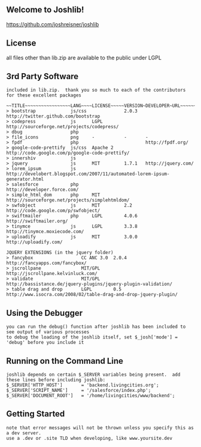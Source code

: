 ## Welcome to Joshlib!
https://github.com/joshreisner/joshlib

## License
all files other than lib.zip are available to the public under LGPL
	
## 3rd Party Software
	included in lib.zip.  thank you so much to each of the contributors for these excellent packages
	
	~~TITLE~~~~~~~~~~~~~~~~~LANG~~~~LICENSE~~~~~VERSION~DEVELOPER~URL~~~~~~~~~~~~~~~~~~~~~~~~~~~~~~~~~~~~~~~
	> bootstrap				js/css				2.0.3	http://twitter.github.com/bootstrap
	> codepress				js		LGPL				http://sourceforge.net/projects/codepress/
	> dbug					php		
	> file_icons			png		-			-		-
	> fpdf					php							http://fpdf.org/
	> google-code-prettify	js/css	Apache 2			http://code.google.com/p/google-code-prettify/
	> innershiv				js		
	> jquery				js		MIT			1.7.1	http://jquery.com/
	> lorem_ipsum			js							http://develobert.blogspot.com/2007/11/automated-lorem-ipsum-generator.html
	> salesforce			php							http://developer.force.com/							
	> simple_html_dom		php		MIT					http://sourceforge.net/projects/simplehtmldom/
	> swfobject				js		MIT			2.2		http://code.google.com/p/swfobject/
	> swiftmailer			php		LGPL		4.0.6	http://swiftmailer.org/
	> tinymce				js		LGPL		3.3.8	http://tinymce.moxiecode.com/
	> uploadify				js		MIT			3.0.0	http://uploadify.com/

	JQUERY EXTENSIONS (in the jquery folder)
	> fancybox					CC ANC 3.0	2.0.4	http://fancyapps.com/fancybox/
	> jscrollpane				MIT/GPL				http://jscrollpane.kelvinluck.com/
	> validate					MIT/GPL				http://bassistance.de/jquery-plugins/jquery-plugin-validation/
	> table drag and drop		LGPL		0.5		http://www.isocra.com/2008/02/table-drag-and-drop-jquery-plugin/		

## Using the Debugger
	you can run the debug() function after joshlib has been included to see output of various processes
	to debug the loading of the joshlib itself, set $_josh['mode'] = 'debug' before you include it

## Running on the Command Line
	joshlib depends on certain $_SERVER variables being present.  add these lines before including joshlib:
	$_SERVER['HTTP_HOST']		= 'backend.livingcities.org';
	$_SERVER['SCRIPT_NAME']		= '/salesforce/index.php';
	$_SERVER['DOCUMENT_ROOT']	= '/home/livingcities/www/backend';
	
## Getting Started
	note that error messages will not be thrown unless you specify this as a dev server.
	use a .dev or .site TLD when developing, like www.yoursite.dev
	
